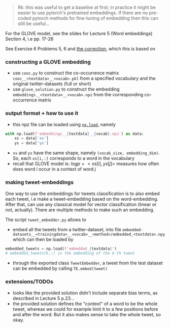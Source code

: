 > Rk: this was useful to get a baseline at first; in practice it might be easier to use pytorch's pretrained embeddings.
> If there are no pre-coded pytorch methods for fine-tuning of embedding then this can still be useful...

For the GLOVE model, see the slides for Lecture 5 (Word embeddings) Section 4, i.e pp. 17-26

See Exercise 6 Problems 5, 6 and [the correction](https://github.com/dalab/lecture_cil_public/tree/master/exercises/ex6), which this is based on

### constructing a GLOVE embedding
- use `cooc.py` to construct the co-occurrence matrix `cooc__<textdata>__<vocab>.pkl` from a specified vocabulary and the original twitter-datasets (full or short)
- use `glove_solution.py` to construct the embedding `embeddings__<textdata>__<vocab>.npz` from the corresponding co-occurrence matrix

### output format + how to use it
- this npz file can be loaded using [`np.load`](https://numpy.org/doc/stable/reference/generated/numpy.load.html#numpy.load), namely
```python
with np.load(f'embeddings__{textdata}__{vocab}.npz') as data:
    xs = data['xs']
    ys = data['ys']
```
- `xs` and `ys` have the same shape, namely `(vocab_size, embedding_dim)`. So, each `xs[i,:]` corresponds to a word in the vocabulary
- recall that GLOVE model is: $log p = <xs[i], ys[j]>$ measures how often does word $i$ occur in a context of word $j$

### making tweet-embeddings
One way to use the embeddings for tweets classification is to also embed each tweet, i.e make a tweet-embedding based on the word-embedding. After that, can use any classical model for vector classification (linear or not, actually). There are multiple methods to make such an embedding.

The script `tweet_embedder.py` allows to
- embed all the tweets from a twitter-dataset, into file `embedded-datasets__<trainingdata>__<vocab>__<method>/embedded_<textdata>.npy` which can then be loaded by
```python
embedded_tweets = np.load(f'embedded_{textdata}')
# embedded_tweets[k,:] is the embedding of the k-th tweet
```
- through the exported class `TweetEmbedder`, a tweet from the test dataset can be embedded by calling `TE.embed(tweet)`


### extensions/TODOs
- looks like the provided solution didn't include separate bias terms, as described in Lecture 5 p.23...
- the provided solution defines the "context" of a word to be the whole tweet, whereas we could for example limit it to a few positions before and after the word. But it also makes sense to take the whole tweet, so okay.
